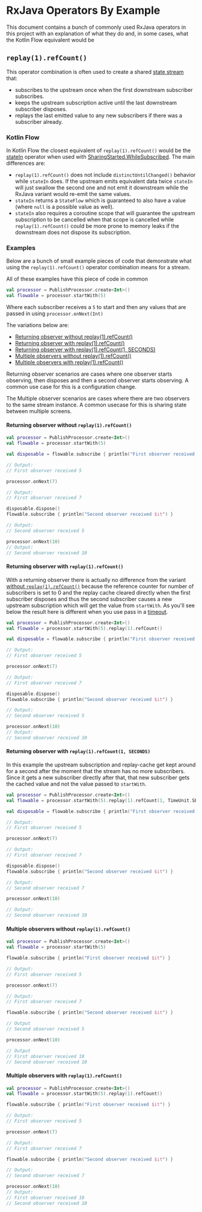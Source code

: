 # RxJava Operators By Example

This document contains a bunch of commonly used RxJava operators in this project with an explanation of what they do and, in some cases, what the Kotlin Flow equivalent would be

## `replay(1).refCount()`

This operator combination is often used to create a shared [state stream](../architecture/state-streams.md) that:

- subscribes to the upstream once when the first downstream subscriber subscribes.
- keeps the upstream subscription active until the last downstream subscriber disposes.
- replays the last emitted value to any new subscribers if there was a subscriber already.

### Kotlin Flow

In Kotlin Flow the closest equivalent of `replay(1).refCount()` would be the [stateIn](https://kotlinlang.org/api/kotlinx.coroutines/kotlinx-coroutines-core/kotlinx.coroutines.flow/state-in.html) operator when used with [SharingStarted.WhileSubscribed](https://kotlinlang.org/api/kotlinx.coroutines/kotlinx-coroutines-core/kotlinx.coroutines.flow/-sharing-started/-companion/-while-subscribed.html). The main differences are:

- `replay(1).refCount()` does not include `distinctUntilChanged()` behavior while `stateIn` does. If the upstream emits equivalent data twice `stateIn` will just swallow the second one and not emit it downstream while the RxJava variant would re-emit the same values.
- `stateIn` returns a `StateFlow` which is guaranteed to also have a value (where `null` is a possible value as well).
- `stateIn` also requires a coroutine scope that will guarantee the upstream subscription to be cancelled when that scope is cancelled while `replay(1).refCount()` could be more prone to memory leaks if the downstream does not dispose its subscription.

### Examples

Below are a bunch of small example pieces of code that demonstrate what using the `replay(1).refCount()` operator combination means for a stream.

All of these examples have this piece of code in common

```kotlin
val processor = PublishProcessor.create<Int>()
val flowable = processor.startWith(5)
```

Where each subscriber receives a `5` to start and then any values that are passed in using `processor.onNext(Int)`

The variations below are:

- [Returning observer without replay(1).refCount()](#returning-observer-without-replay1refcount)
- [Returning observer with replay(1).refCount()](#returning-observer-with-replay1refcount)
- [Returning observer with replay(1).refCount(1, SECONDS)](#returning-observer-with-replay1refcount1-seconds)
- [Multiple observers without replay(1).refCount()](#multiple-observers-without-replay1refcount)
- [Multiple observers with replay(1).refCount()](#multiple-observers-with-replay1refcount)

Returning observer scenarios are cases where one observer starts observing, then disposes and then a second observer starts observing. A common use case for this is a configuration change.

The Multiple observer scenarios are cases where there are two observers to the same stream instance. A common usecase for this is sharing state between multiple screens.

#### Returning observer **without** `replay(1).refCount()`

```kotlin
val processor = PublishProcessor.create<Int>()
val flowable = processor.startWith(5)

val disposable = flowable.subscribe { println("First observer received $it") }

// Output:
// First observer received 5

processor.onNext(7)

// Output:
// First observer received 7

disposable.dispose()
flowable.subscribe { println("Second observer received $it") }

// Output:
// Second observer received 5

processor.onNext(10)
// Output:
// Second observer received 10
```

#### Returning observer **with** `replay(1).refCount()`

With a returning observer there is actually no difference from the variant [without `replay(1).refCount()`](#returning-observer-without-replay1refcount) because the reference counter for number of subscribers is set to 0 and the replay cache cleared directly when the first subscriber disposes and thus the second subscriber causes a new upstream subscription which will get the value from `startWith`. As you'll see below the result here is different when you use pass in a [timeout](#returning-observer-with-replay1refcount1-seconds).

```kotlin
val processor = PublishProcessor.create<Int>()
val flowable = processor.startWith(5).replay(1).refCount()

val disposable = flowable.subscribe { println("First observer received $it") }

// Output:
// First observer received 5

processor.onNext(7)

// Output:
// First observer received 7

disposable.dispose()
flowable.subscribe { println("Second observer received $it") }

// Output:
// Second observer received 5

processor.onNext(10)
// Output:
// Second observer received 10
```

#### Returning observer **with** `replay(1).refCount(1, SECONDS)`

In this example the upstream subscription and replay-cache get kept around for a second after the moment that the stream has no more subscribers. Since it gets a new subscriber directly after that, that new subscriber gets the cached value and not the value passed to `startWith`.

```kotlin
val processor = PublishProcessor.create<Int>()
val flowable = processor.startWith(5).replay(1).refCount(1, TimeUnit.SECONDS)

val disposable = flowable.subscribe { println("First observer received $it") }

// Output:
// First observer received 5

processor.onNext(7)

// Output:
// First observer received 7

disposable.dispose()
flowable.subscribe { println("Second observer received $it") }

// Output:
// Second observer received 7

processor.onNext(10)

// Output:
// Second observer received 10
```

#### Multiple observers **without** `replay(1).refCount()`

```kotlin
val processor = PublishProcessor.create<Int>()
val flowable = processor.startWith(5)

flowable.subscribe { println("First observer received $it") }

// Output:
// First observer received 5

processor.onNext(7)

// Output:
// First observer received 7

flowable.subscribe { println("Second observer received $it") }

// Output
// Second observer received 5

processor.onNext(10)

// Output
// First observer received 10
// Second observer received 10
```

#### Multiple observers **with** `replay(1).refCount()`

```kotlin
val processor = PublishProcessor.create<Int>()
val flowable = processor.startWith(5).replay(1).refCount()

flowable.subscribe { println("First observer received $it") }

// Output:
// First observer received 5

processor.onNext(7)

// Output:
// First observer received 7

flowable.subscribe { println("Second observer received $it") }

// Output:
// Second observer received 7

processor.onNext(10)
// Output:
// First observer received 10
// Second observer received 10
```

